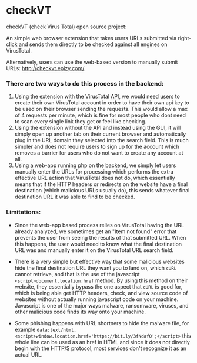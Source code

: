 # checkVT
checkVT (check Virus Total) open source project:

An simple web browser extension that takes users URLs submitted via right-click and sends them directly to be checked against all engines on VirusTotal.

Alternatively, users can use the web-based version to manually submit URLs: http://checkvt.epizy.com/

### There are two ways to do this process in the backend:
1. Using the extension with the VirusTotal [API](https://developers.virustotal.com/reference), we would need users to create their own VirusTotal account in order to have their own api key to be used on their browser sending the requests. This would allow a max of 4 requests per minute, which is fine for most people who dont need to scan every single link they get or feel like checking.
2. Using the extension without the API and instead using the GUI, it will simply open up another tab on their current browser and automatically plug in the URL domain they selected into the search field. This is much simpler and does not require users to sign up for the account which removes a barrier for users who do not want to create any account at all.
3. Using a web-app running php on the backend, we simply let users manually enter the URLs for processing which performs the extra effective URL action that VirusTotal does not do, which essentially means that if the HTTP headers or redirects on the website have a final destination (which malicious URLs usually do), this sends whatever final destination URL it was able to find to be checked.



### Limitations:
- Since the web-app based process relies on VirusTotal having the URL already analyzed, we sometimes get an "Item not found" error that prevents the user from seeing the results of that submitted URL. When this happens, the user would need to know what the final destination URL was and manually enter it on the VirusTotal URL search field.

- There is a very simple but effective way that some malicious websites hide the final destination URL they want you to land on, which `cURL` cannot retrieve, and that is the use of the javascript `<script>document.location.href` method. By using this method on their website, they essentially bypass the one aspect that `cURL` is good for, which is being able get HTTP headers, check, and view source code of websites without actually running javascript code on your machine. Javascript is one of the major ways malware, ransomware, viruses, and other malicious code finds its way onto your machine.

- Some phishing happens with URL shortners to hide the malware file, for example `data:text/html,<script>window.location.href='https://bit.ly/3fNdafO';</script>` this whole line can be used as an href in HTML and since it does not directly begin with the HTTP/S protocol, most services don't recognize it as an actual URL.
